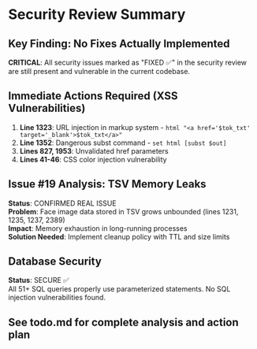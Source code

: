 # Security Review Summary

## Key Finding: No Fixes Actually Implemented

**CRITICAL**: All security issues marked as "FIXED ✅" in the security review are still present and vulnerable in the current codebase.

## Immediate Actions Required (XSS Vulnerabilities)

1. **Line 1323**: URL injection in markup system - `html "<a href='$tok_txt' target='_blank'>$tok_txt</a>"`
2. **Line 1352**: Dangerous subst command - `set html [subst $out]`
3. **Lines 827, 1953**: Unvalidated href parameters
4. **Lines 41-46**: CSS color injection vulnerability

## Issue #19 Analysis: TSV Memory Leaks

**Status**: CONFIRMED REAL ISSUE  
**Problem**: Face image data stored in TSV grows unbounded (lines 1231, 1235, 1237, 2389)  
**Impact**: Memory exhaustion in long-running processes  
**Solution Needed**: Implement cleanup policy with TTL and size limits

## Database Security

**Status**: SECURE ✅  
All 51+ SQL queries properly use parameterized statements. No SQL injection vulnerabilities found.

## See todo.md for complete analysis and action plan